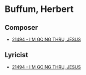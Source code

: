 # Buffum, Herbert 

## Composer

- [21494 - I'M GOING THRU, JESUS](/hymns/21494.md)

## Lyricist

- [21494 - I'M GOING THRU, JESUS](/hymns/21494.md)

